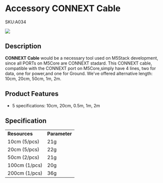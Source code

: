 # Accessory CONNEXT Cable

<el-tag effect="plain">SKU:A034</el-tag>

<div class="product_pic"><img src="assets/img/product_pics/accessory/grove_cable_01.webp"></div>

## Description

**CONNEXT Cable** would be a necessary tool used on M5Stack development, since all PORTs on M5Core are CONNEXT stadard. This CONNEXT cable, compatible with the CONNEXT port on M5Core,simply have 4 lines, two for data, one for power,and one for Ground. We've offered alternative  length: 10cm, 20cm, 50cm, 1m, 2m.

## Product Features

-  5 specifications: 10cm, 20cm, 0.5m, 1m, 2m

## Specification

<table>
   <tr style="font-weight:bold">
      <td>Resources</td>
      <td>Parameter</td>
   </tr>
   <tr>
      <td>10cm (5/pcs)</td>
      <td>21g</td>
   </tr>
   <tr>
      <td>20cm (5/pcs)</td>
      <td>22g</td>
   </tr>
   <tr>
      <td>50cm (2/pcs)</td>
      <td>21g</td>
   </tr>
   <tr>
      <td>100cm (1/pcs)</td>
      <td>20g</td>
   </tr>
   <tr>
      <td>200cm (1/pcs)</td>
      <td>36g</td>
   </tr>
 </table>
     
<script>

   var purchase_link = 'https://m5stack.com/collections/m5-accessory/products/4pin-buckled-CONNEXT-cable';

   anchor_search(purchase_link);
   scrollFunc();

</script>
